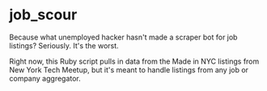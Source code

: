 job_scour
=========

Because what unemployed hacker hasn't made a scraper bot for job listings?  Seriously.  It's the worst.

Right now, this Ruby script pulls in data from the Made in NYC listings from New York Tech Meetup, but it's meant to handle listings from any job or company aggregator.
